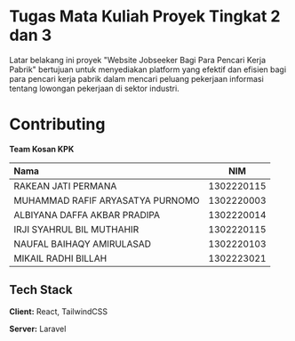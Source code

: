 
# Tugas Mata Kuliah Proyek Tingkat 2 dan 3

Latar belakang ini proyek "Website Jobseeker Bagi Para Pencari Kerja Pabrik" bertujuan untuk menyediakan platform yang efektif dan efisien bagi para pencari kerja pabrik dalam mencari peluang pekerjaan informasi tentang lowongan pekerjaan di sektor industri.



# Contributing
**Team Kosan KPK**

|**Nama**| **NIM** |  
|:-------|:-----------:|
|RAKEAN JATI PERMANA|1302220115|
|MUHAMMAD RAFIF ARYASATYA PURNOMO|1302220003|
|ALBIYANA DAFFA AKBAR PRADIPA|1302220014 |
|IRJI SYAHRUL BIL MUTHAHIR|1302220115 |
|NAUFAL BAIHAQY AMIRULASAD|1302220103 |
|MIKAIL RADHI BILLAH|1302223021 |

## Tech Stack

**Client:** React, TailwindCSS

**Server:** Laravel

